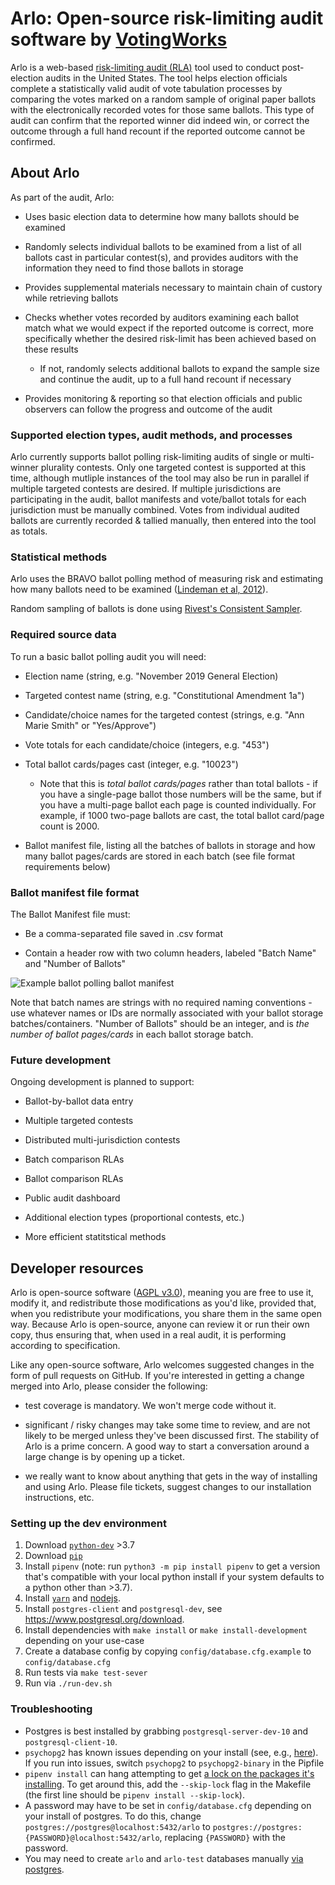 # Arlo: Open-source risk-limiting audit software by [VotingWorks](https://voting.works)

Arlo is a web-based [risk-limiting audit (RLA)](https://risklimitingaudits.org) tool used to conduct post-election audits in the United States.  The tool helps election officials complete a statistically valid audit of vote tabulation processes by comparing the votes marked on a random sample of original paper ballots with the electronically recorded votes for those same ballots. This type of audit can confirm that the reported winner did indeed win, or correct the outcome through a full hand recount if the reported outcome cannot be confirmed.

## About Arlo

As part of the audit, Arlo:

* Uses basic election data to determine how many ballots should be examined

* Randomly selects individual ballots to be examined from a list of all ballots cast in particular contest(s), and provides auditors with the information they need to find those ballots in storage

* Provides supplemental materials necessary to maintain chain of custory while retrieving ballots

* Checks whether votes recorded by auditors examining each ballot match what we would expect if the reported outcome is correct, more specifically whether the desired risk-limit has been achieved based on these results

  * If not, randomly selects additional ballots to expand the sample size and continue the audit, up to a full hand recount if necessary

* Provides monitoring & reporting so that election officials and public observers can follow the progress and outcome of the audit

### Supported election types, audit methods, and processes

Arlo currently supports ballot polling risk-limiting audits of single or multi-winner plurality contests. Only one targeted contest is supported at this time, although mutliple instances of the tool may also be run in parallel if multiple targeted contests are desired. If multiple jurisdictions are participating in the audit, ballot manifests and vote/ballot totals for each jurisdiction must be manually combined. Votes from individual audited ballots are currently recorded & tallied manually, then entered into the tool as totals. 

### Statistical methods

Arlo uses the BRAVO ballot polling method of measuring risk and estimating how many ballots need to be examined ([Lindeman et al, 2012](https://www.usenix.org/system/files/conference/evtwote12/evtwote12-final27.pdf)). 

Random sampling of ballots is done using [Rivest's Consistent Sampler](https://github.com/ron-rivest/consistent_sampler). 

### Required source data

To run a basic ballot polling audit you will need: 

  * Election name (string, e.g. "November 2019 General Election)
  
  * Targeted contest name (string, e.g. "Constitutional Amendment 1a")
  
  * Candidate/choice names for the targeted contest (strings, e.g. "Ann Marie Smith" or "Yes/Approve")
  
  * Vote totals for each candidate/choice (integers, e.g. "453")
  
  * Total ballot cards/pages cast (integer, e.g. "10023")
    * Note that this is *total ballot cards/pages* rather than total ballots - if you have a single-page ballot those numbers will be the same, but if you have a multi-page ballot each page is counted individually. For example, if 1000 two-page ballots are cast, the total ballot card/page count is 2000.
    
  * Ballot manifest file, listing all the batches of ballots in storage and how many ballot pages/cards are stored in each batch (see file format requirements below)

### Ballot manifest file format

The Ballot Manifest file must:

  * Be a comma-separated file saved in .csv format
  
  * Contain a header row with two column headers, labeled "Batch Name" and "Number of Ballots"
  
  ![Example ballot polling ballot manifest](https://github.com/votingworks/arlo/blob/readme-updates/images/Ballot%20Manifest%20Example.png)

Note that batch names are strings with no required naming conventions - use whatever names or IDs are normally associated with your ballot storage batches/containers. "Number of Ballots" should be an integer, and is *the number of ballot pages/cards* in each ballot storage batch. 

### Future development

Ongoing development is planned to support:

  * Ballot-by-ballot data entry
   
  * Multiple targeted contests 
  
  * Distributed multi-jurisdiction contests
  
  * Batch comparison RLAs
  
  * Ballot comparison RLAs
  
  * Public audit dashboard
  
  * Additional election types (proportional contests, etc.)
  
  * More efficient statitstical methods

## Developer resources

Arlo is open-source software ([AGPL v3.0](https://github.com/votingworks/arlo/blob/master/LICENSE)), meaning you are free to use it, modify it, and redistribute those modifications as you'd like, provided that, when you redistribute your modifications, you share them in the same open way. Because Arlo is open-source, anyone can review it or run their own copy, thus ensuring that, when used in a real audit, it is performing according to specification.

Like any open-source software, Arlo welcomes suggested changes in the form of pull requests on GitHub. If you're interested in getting a change merged into Arlo, please consider the following:

* test coverage is mandatory. We won't merge code without it.

* significant / risky changes may take some time to review, and are not likely to be merged unless they've been discussed first. The stability of Arlo is a prime concern. A good way to start a conversation around a large change is by opening up a ticket.

* we really want to know about anything that gets in the way of installing and using Arlo. Please file tickets, suggest changes to our installation instructions, etc.

### Setting up the dev environment

1. Download [`python-dev`](https://www.python.org/) >3.7 
2. Download [`pip`](https://pypi.org/project/pip/)
3. Install `pipenv` (note: run `python3 -m pip install pipenv` to get a version that's compatible with your local python install if your system defaults to a python other than >3.7).
4. Install [`yarn`](https://yarnpkg.com/en/docs/install) and [nodejs](https://github.com/nodesource/distributions/blob/master/README.md).
5. Install `postgres-client` and `postgresql-dev`, see https://www.postgresql.org/download.
6. Install dependencies with `make install` or `make install-development` depending on your use-case
7. Create a database config by copying `config/database.cfg.example` to `config/database.cfg`
8. Run tests via `make test-sever`
9. Run via `./run-dev.sh`

### Troubleshooting

* Postgres is best installed by grabbing `postgresql-server-dev-10` and `postgresql-client-10`.
* `psychopg2` has known issues depending on your install (see, e.g., [here](https://github.com/psycopg/psycopg2/issues/674)). If you run into issues, switch `psychopg2` to `psychopg2-binary` in the Pipfile
* `pipenv install` can hang attempting to get [a lock on the packages it's installing](https://github.com/pypa/pipenv/issues/3827). To get around this, add the `--skip-lock` flag in the Makefile (the first line should be `pipenv install --skip-lock`).
* A password may have to be set in `config/database.cfg` depending on your install of postgres. To do this, change  `postgres://postgres@localhost:5432/arlo` to `postgres://postgres:{PASSWORD}@localhost:5432/arlo`, replacing `{PASSWORD}` with the password.
* You may need to create `arlo` and `arlo-test` databases manually [via postgres](https://www.postgresql.org/docs/9.0/sql-createdatabase.html). 
